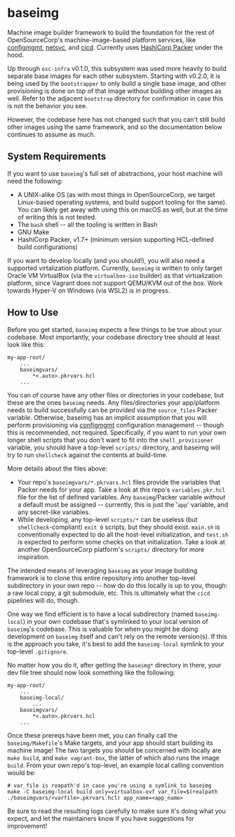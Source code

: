 baseimg
=======

Machine image builder framework to build the foundation for the rest of
OpenSourceCorp's machine-image-based platform services, like
[configmgmt](../configmgmt), [netsvc](../netsvc), and [cicd](../cicd). Currently
uses [HashiCorp Packer](https://packer.io) under the hood.

Up through `osc-infra` v0.1.0, this subsystem was used more heavily to build
separate base images for each other subsystem. Starting with v0.2.0, it is being
used by the `bootstrapper` to only build a single base image, and other
provisioning is done on top of that image without building other images as well.
Refer to the adjacent `bootstrap` directory for confirmation in case this is not
the behavior you see.

However, the codebase here has not changed such that you can't still build other
images using the same framework, and so the documentation below continues to
assume as much.

System Requirements
-------------------

If you want to use `baseimg`'s full set of abstractions, your host machine will
need the following:

- A UNIX-alike OS (as with most things in OpenSourceCorp, we target Linux-based
  operating systems, and build support tooling for the same). You can likely get
  away with using this on macOS as well, but at the time of writing this is not
  tested.
- The `bash` shell -- all the tooling is written in Bash
- GNU Make
- HashiCorp Packer, v1.7+ (minimum version supporting HCL-defined build
  configurations)

If you want to develop locally (and you should!), you will also need a supported
virtalization platform. Currently, `baseimg` is written to only target Oracle VM
VirtualBox (via the `virtualbox-iso` builder) as that virtualization platform,
since Vagrant does not support QEMU/KVM out of the box. Work towards Hyper-V on
Windows (via WSL2) is in progress.

How to Use
----------

Before you get started, `baseimg` expects a few things to be true about your
codebase. Most importantly, your codebase directory tree should at least look
like this:

    my-app-root/
        ...
        baseimgvars/
            *<.auto>.pkrvars.hcl
        ...

<!-- TODO: remove remaining references to nonexistent 'shell_provisioner' var -->
You can of course have any other files or directories in your codebase, but
these are the ones `baseimg` needs. Any files/directories your app/platform
needs to build successfully can be provided via the `source_files` Packer
variable. Otherwise, baseimg has an implicit assumption that you will perform
provisioning via [configmgmt](../configmgmt) configuration management -- though
this is recommended, not required. Specifically, if you want to run your own
longer shell scripts that you don't want to fit into the `shell_provisioner`
variable, you should have a top-level `scripts/` directory, and baseimg will try
to run `shellcheck` against the contents at build-time.

More details about the files above:

- Your repo's `baseimgvars/*.pkrvars.hcl` files provide the variables that Packer
  needs for your app. Take a look at *this* repo's `variables.pkr.hcl` file for
  the list of defined variables. Any `baseimg`/Packer variable *without* a default
  must be assigned -- currently, this is just the '`app`' variable, and any
  secret-like variables.
- While developing, any top-level `scripts/*` can be useless (but
  `shellcheck`-compliant) `exit 0` scripts, but they should exist. `main.sh` is
  conventionally expected to do all the host-level initialization, and `test.sh`
  is expected to perform some checks on that initialization. Take a look at
  another OpenSourceCorp platform's `scripts/` directory for more inspiration.

The intended means of leveraging `baseimg` as your image building framework is to
clone this entire repository into another top-level subdirectory in your own
repo -- how do do this locally is up to you, though: a raw local copy, a git
submodule, etc. This is ultimately what the `cicd` pipelines will do, though.

One way we find efficient is to have a local subdirectory (named `baseimg-local`)
in your own codebase that's symlinked to your local version of `baseimg`'s
codebase. This is valuable for when you might be doing development on `baseimg`
itself and can't rely on the remote version(s). If this is the approach you
take, it's best to add the `baseimg-local` symlink to your top-level
`.gitignore`.

No matter how you do it, after getting the `baseimg*` directory in there, your dev
file tree should now look something like the following:

    my-app-root/
        ...
        baseimg-local/
            ...
        baseimgvars/
            *<.auto>.pkrvars.hcl
        ...

Once these prereqs have been met, you can finally call the `baseimg/Makefile`'s
Make targets, and your app should start building its machine image! The two
targets you should be concerned with locally are `make build`, and `make
vagrant-box`, the latter of which also runs the image `build`. From your own
repo's top-level, an example local calling convention would be:

    # var_file is reapath'd in case you're using a symlink to baseimg
    make -C baseimg-local build only=virtualbox-ovf var_file=$(realpath ./baseimgvars/<varfile>.pkrvars.hcl) app_name=<app_name>

Be sure to read the resulting logs carefully to make sure it's doing what you
expect, and let the maintainers know if you have suggestions for improvement!
